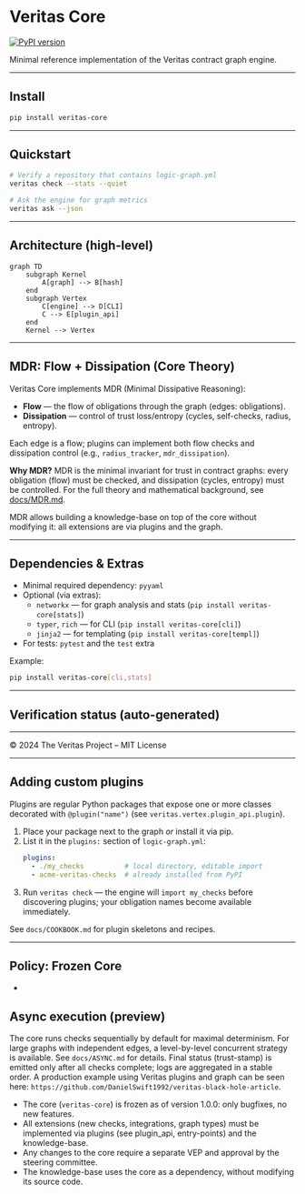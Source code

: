 # Veritas Core

[![PyPI version](https://img.shields.io/pypi/v/veritas-core.svg?style=flat-square)](https://pypi.org/project/veritas-core/)

Minimal reference implementation of the Veritas contract graph engine.

---
## Install
```bash
pip install veritas-core
```

---
## Quickstart

```bash
# Verify a repository that contains logic-graph.yml
veritas check --stats --quiet

# Ask the engine for graph metrics
veritas ask --json
```

---
## Architecture (high-level)
```mermaid
graph TD
    subgraph Kernel
        A[graph] --> B[hash]
    end
    subgraph Vertex
        C[engine] --> D[CLI]
        C --> E[plugin_api]
    end
    Kernel --> Vertex
```

---
## MDR: Flow + Dissipation (Core Theory)

Veritas Core implements MDR (Minimal Dissipative Reasoning):
- **Flow** — the flow of obligations through the graph (edges: obligations).
- **Dissipation** — control of trust loss/entropy (cycles, self-checks, radius, entropy).

Each edge is a flow; plugins can implement both flow checks and dissipation control (e.g., `radius_tracker`, `mdr_dissipation`).

**Why MDR?** MDR is the minimal invariant for trust in contract graphs: every obligation (flow) must be checked, and dissipation (cycles, entropy) must be controlled. For the full theory and mathematical background, see [docs/MDR.md](docs/MDR.md).

MDR allows building a knowledge-base on top of the core without modifying it: all extensions are via plugins and the graph.

---
## Dependencies & Extras

- Minimal required dependency: `pyyaml`
- Optional (via extras):
  - `networkx` — for graph analysis and stats (`pip install veritas-core[stats]`)
  - `typer`, `rich` — for CLI (`pip install veritas-core[cli]`)
  - `jinja2` — for templating (`pip install veritas-core[templ]`)
- For tests: `pytest` and the `test` extra

Example:
```bash
pip install veritas-core[cli,stats]
```

---
## Verification status (auto-generated)
<!-- STATUS-START -->
<!-- STATUS-END -->

---
© 2024 The Veritas Project – MIT License

---
## Adding custom plugins

Plugins are regular Python packages that expose one or more classes decorated with `@plugin("name")` (see `veritas.vertex.plugin_api.plugin`).

1. Place your package next to the graph *or* install it via pip.
2. List it in the `plugins:` section of `logic-graph.yml`:
   ```yaml
   plugins:
     - ./my_checks          # local directory, editable import
     - acme-veritas-checks  # already installed from PyPI
   ```
3. Run `veritas check` — the engine will `import my_checks` before discovering plugins; your obligation names become available immediately.

See `docs/COOKBOOK.md` for plugin skeletons and recipes.

---
## Policy: Frozen Core
-
## Async execution (preview)

The core runs checks sequentially by default for maximal determinism. For large graphs with independent edges, a level-by-level concurrent strategy is available. See `docs/ASYNC.md` for details. Final status (trust-stamp) is emitted only after all checks complete; logs are aggregated in a stable order. A production example using Veritas plugins and graph can be seen here: `https://github.com/DanielSwift1992/veritas-black-hole-article`.

- The core (`veritas-core`) is frozen as of version 1.0.0: only bugfixes, no new features.
- All extensions (new checks, integrations, graph types) must be implemented via plugins (see plugin_api, entry-points) and the knowledge-base.
- Any changes to the core require a separate VEP and approval by the steering committee.
- The knowledge-base uses the core as a dependency, without modifying its source code.
